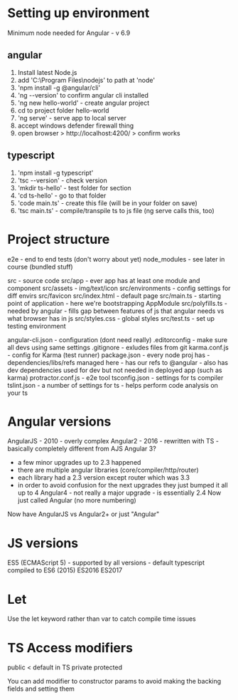# Setting up environment
Minimum node needed for Angular - v 6.9 

## angular 
1. Install latest Node.js
2. add 'C:\Program Files\nodejs' to path at 'node'
3. 'npm install -g @angular/cli'
4. 'ng --version'  to confirm angular cli installed
5. 'ng new hello-world'  - create angular project
6. cd to project folder hello-world
7. 'ng serve' - serve app to local server
8. accept windows defender firewall thing
9. open browser > http://localhost:4200/ > confirm works

## typescript
1. 'npm install -g typescript'
2. 'tsc --version' - check version
3. 'mkdir ts-hello' - test folder for section
4. 'cd ts-hello' - go to that folder
5. 'code main.ts' - create this file (will be in your folder on save)
6. 'tsc main.ts' - compile/transpile ts to js file (ng serve calls this, too)

# Project structure
e2e - end to end tests (don't worry about yet)
node_modules - see later in course (bundled stuff)

src - source code
src/app - ever app has at least one module and component
src/assets - img/text/icon
src/environments - config settings for diff envirs
src/favicon
src/index.html - default page
src/main.ts - starting point of application
        - here we're bootstrapping AppModule
src/polyfills.ts - needed by angular - fills gap between features of js that angular needs vs what browser has in js
src/styles.css - global styles
src/test.ts - set up testing environment

angular-cli.json - configuration (dont need really)
.editorconfig - make sure all devs using same settings
.gitignore - exludes files from git
karma.conf.js - config for Karma (test runner)
package.json - every node proj has - dependencies/libs/refs managed here - has our refs to @angular
    - also has dev dependencies used for dev but not needed in deployed app (such as karma)
protractor.conf.js - e2e tool
tsconfig.json - settings for ts compiler
tslint.json - a number of settings for ts - helps perform code analysis on your ts


# Angular versions
AngularJS - 2010 - overly complex
Angular2 - 2016 - rewritten with TS - basically completely different from AJS
Angular 3? 
- a few minor upgrades up to 2.3 happened
- there are multiple angular libraries (core/compiler/http/router)
- each library had a 2.3 version except router which was 3.3
- in order to avoid confusion for the next upgrades they just bumped it all up to 4
Angular4 - not really a major upgrade - is essentially 2.4
Now just called Angular (no more numbering)

Now have AngularJS vs Angular2+ or just "Angular"


# JS versions
ES5 (ECMAScript 5) - supported by all versions - default typescript compiled to 
ES6 (2015)
ES2016
ES2017

# Let
Use the let keyword rather than var to catch compile time issues

# TS Access modifiers
public < default in TS
private
protected

You can add modifier to constructor params to avoid making the backing fields and setting them